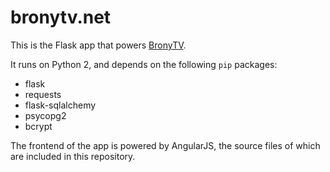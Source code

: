 bronytv.net
===========

This is the Flask app that powers [BronyTV](http://bronytv.net).

It runs on Python 2, and depends on the following `pip` packages:

* flask
* requests
* flask-sqlalchemy
* psycopg2
* bcrypt

The frontend of the app is powered by AngularJS, the source files of which are included in this repository.
